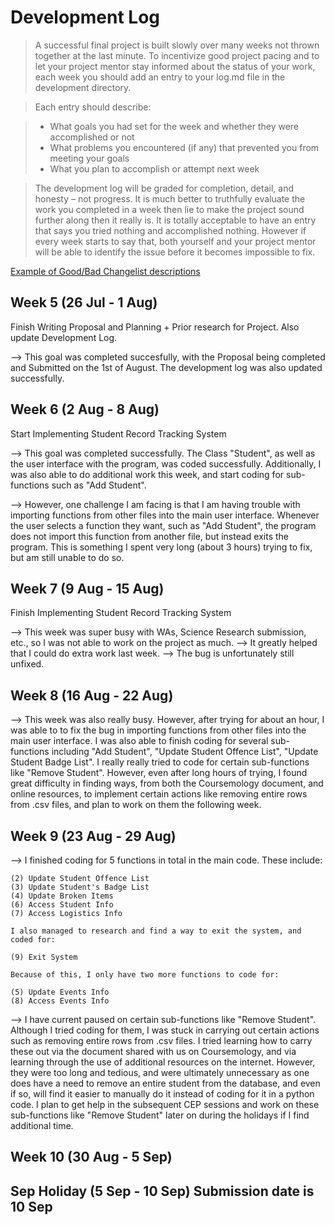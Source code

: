 # Development Log
> A successful final project is built slowly over many weeks not thrown together at the last minute. To incentivize good project pacing and to let your project mentor stay informed about the status of your work, each week you should add an entry to your log.md file in the development directory.

> Each entry should describe:

> - What goals you had set for the week and whether they were accomplished or not
> - What problems you encountered (if any) that prevented you from meeting your goals
> - What you plan to accomplish or attempt next week

> The development log will be graded for completion, detail, and honesty – not progress. It is much better to truthfully evaluate the work you completed in a week then lie to make the project sound further along then it really is. It is totally acceptable to have an entry that says you tried nothing and accomplished nothing. However if every week starts to say that, both yourself and your project mentor will be able to identify the issue before it becomes impossible to fix.

[Example of Good/Bad Changelist descriptions](https://google.github.io/eng-practices/review/developer/cl-descriptions.html)

## Week 5 (26 Jul - 1 Aug)

Finish Writing Proposal and Planning + Prior research for Project. Also update Development Log. 

--> This goal was completed succesfully, with the Proposal being completed and Submitted on the 1st of August. The development log was also updated successfully. 

## Week 6 (2 Aug - 8 Aug)

Start Implementing Student Record Tracking System

--> This goal was completed successfully. The Class "Student", as well as the user interface with the program, was coded successfully. Additionally, I was also able to do additional work this week, and start coding for sub-functions such as "Add Student". 

--> However, one challenge I am facing is that I am having trouble with importing functions from other files into the main user interface. Whenever the user selects a function they want, such as "Add Student", the program does not import this function from another file, but instead exits the program. This is something I spent very long (about 3 hours) trying to fix, but am still unable to do so. 

## Week 7 (9 Aug - 15 Aug)

Finish Implementing Student Record Tracking System

--> This week was super busy with WAs, Science Research submission, etc., so I was not able to work on the project as much. 
--> It greatly helped that I could do extra work last week.
--> The bug is unfortunately still unfixed. 

## Week 8 (16 Aug - 22 Aug)

--> This week was also really busy. However, after trying for about an hour, I was able to to fix the bug in importing functions from other files into the main user interface. I was also able to finish coding for several sub-functions including "Add Student", "Update Student Offence List", "Update Student Badge List". I really really tried to code for certain sub-functions like "Remove Student". However, even after long hours of trying, I found great difficulty in finding ways, from both the Coursemology document, and online resources, to implement certain actions like removing entire rows from .csv files, and plan to work on them the following week. 

## Week 9 (23 Aug - 29 Aug)

--> I finished coding for 5 functions in total in the main code. These include:

    (2) Update Student Offence List
    (3) Update Student's Badge List
    (4) Update Broken Items
    (6) Access Student Info
    (7) Access Logistics Info
    
    I also managed to research and find a way to exit the system, and coded for:
    
    (9) Exit System
    
    Because of this, I only have two more functions to code for:
    
    (5) Update Events Info
    (8) Access Events Info

--> I have current paused on certain sub-functions like "Remove Student". Although I tried coding for them, I was stuck in carrying out certain actions such as removing entire rows from .csv files. I tried learning how to carry these out via the document shared with us on Coursemology, and via learning through the use of additional resources on the internet. However, they were too long and tedious, and were ultimately unnecessary as one does have a need to remove an entire student from the database, and even if so, will find it easier to manually do it instead of coding for it in a python code. I plan to get help in the subsequent CEP sessions and work on these sub-functions like "Remove Student" later on during the holidays if I find additional time.

## Week 10 (30 Aug - 5 Sep)

## Sep Holiday (5 Sep - 10 Sep) **Submission date is 10 Sep**
